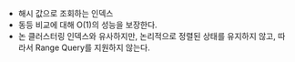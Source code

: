 - 해시 값으로 조회하는 인덱스
- 동등 비교에 대해 O(1)의 성능을 보장한다.
- 논 클러스터링 인덱스와 유사하지만, 논리적으로 정렬된 상태를 유지하지 않고, 따라서 Range Query를 지원하지 않는다.